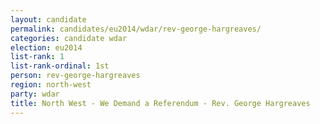 ```yaml
---
layout: candidate
permalink: candidates/eu2014/wdar/rev-george-hargreaves/
categories: candidate wdar
election: eu2014
list-rank: 1
list-rank-ordinal: 1st
person: rev-george-hargreaves
region: north-west
party: wdar
title: North West - We Demand a Referendum - Rev. George Hargreaves
---
```

